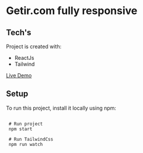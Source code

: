 # Getir.com fully responsive


## Tech's
Project is created with:

* ReactJs
* Tailwind


[Live Demo](https://getir-react-tailwindcss.netlify.app/)


## Setup
To run this project, install it locally using npm:

```

 # Run project 
 npm start
 
 # Run TailwindCss
 npm run watch 
 
```
